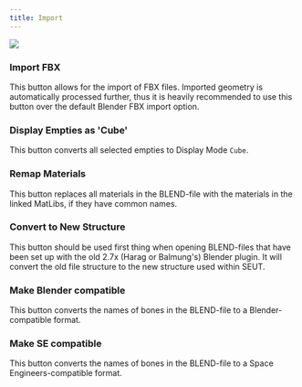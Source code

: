 ```yaml
---
title: Import
---
```

![](/modding-reference/assets/images/reference/seut/import_1.png)

### Import FBX
This button allows for the import of FBX files. Imported geometry is automatically processed further, thus it is heavily recommended to use this button over the default Blender FBX import option.

### Display Empties as 'Cube'
This button converts all selected empties to Display Mode `Cube`.

### Remap Materials
This button replaces all materials in the BLEND-file with the materials in the linked MatLibs, if they have common names.

### Convert to New Structure
This button should be used first thing when opening BLEND-files that have been set up with the old 2.7x (Harag or Balmung's) Blender plugin. It will convert the old file structure to the new structure used within SEUT.

### Make Blender compatible
This button converts the names of bones in the BLEND-file to a Blender-compatible format.

### Make SE compatible
This button converts the names of bones in the BLEND-file to a Space Engineers-compatible format.